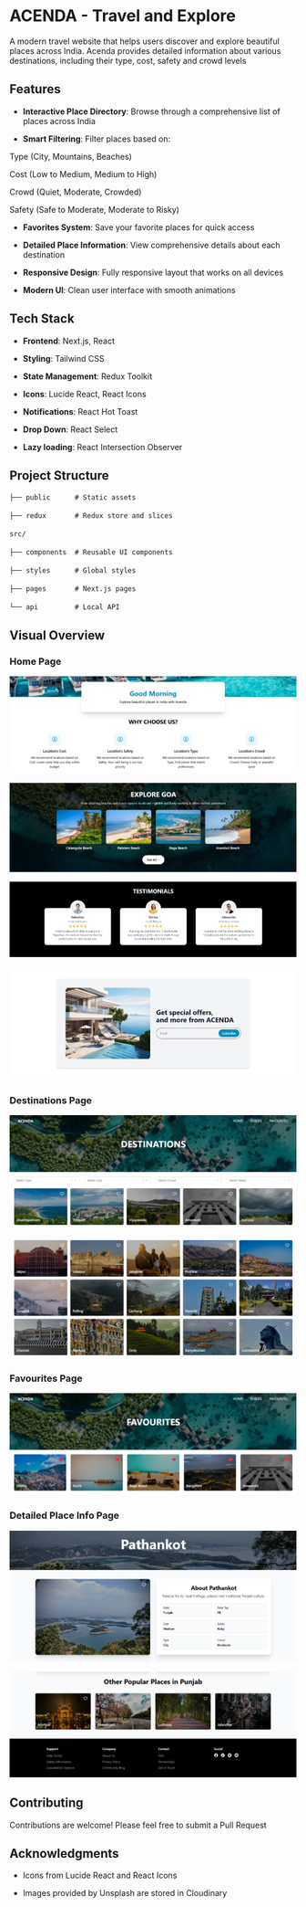 # ACENDA - Travel and Explore

A modern travel website that helps users discover and explore beautiful places across India. Acenda provides detailed information about various destinations, including their type, cost, safety and crowd levels


## Features
  

-  **Interactive Place Directory**: Browse through a comprehensive list of places across India

-  **Smart Filtering**: Filter places based on:

  Type (City, Mountains, Beaches)

  Cost (Low to Medium, Medium to High)

  Crowd (Quiet, Moderate, Crowded)

  Safety (Safe to Moderate, Moderate to Risky)

-  **Favorites System**: Save your favorite places for quick access

-  **Detailed Place Information**: View comprehensive details about each destination

-  **Responsive Design**: Fully responsive layout that works on all devices

-  **Modern UI**: Clean user interface with smooth animations

  
## Tech Stack

  
-  **Frontend**: Next.js, React

-  **Styling**: Tailwind CSS

-  **State Management**: Redux Toolkit

-  **Icons**: Lucide React, React Icons

-  **Notifications**: React Hot Toast

-  **Drop Down**: React Select

 -  **Lazy loading**: React Intersection Observer

  
## Project Structure

```
├── public      # Static assets

├── redux       # Redux store and slices

src/

├── components  # Reusable UI components

├── styles      # Global styles

├── pages       # Next.js pages

└── api         # Local API
```  

## Visual Overview

### Home Page
![homepage01](./overview/acenda-home01.png)

![homepage02](./overview/acenda-home02.png)

![homepage03](./overview/acenda-home03.png)

![homepage04](./overview/acenda-home04.png)

### Destinations Page
![placespage01](./overview/acenda-places01.png)

![placespage02](./overview/acenda-places02.png)

### Favourites Page
![favpage](./overview/acenda-favpage.png)

### Detailed Place Info Page
![infopage01](./overview/acenda-dynamic01.png)

![infopage02](./overview/acenda-dynamic02.png)

## Contributing

Contributions are welcome! Please feel free to submit a Pull Request

## Acknowledgments

- Icons from Lucide React and React Icons

- Images provided by Unsplash are stored in Cloudinary
